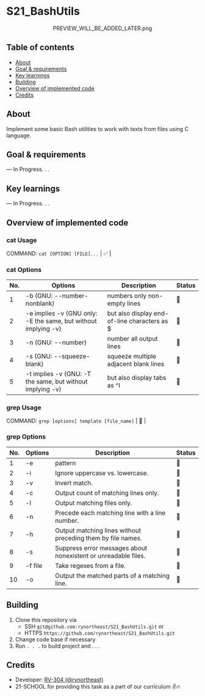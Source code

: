 
# S21_BashUtils

<div align="center">PREVIEW_WILL_BE_ADDED_LATER.png</div>

## Table of contents
* [About](#about)
* [Goal & requirements](#goal--requirements)
* [Key learnings](#key-learnings)
* [Building](#building)
* [Overview of implemented code](#overview-of-implemented-code)
* [Credits](#credits)

## About 

Implement some basic Bash utilities to work with texts from files using C language.

## Goal & requirements 

— In Progress. . .

## Key learnings

— In Progress. . .

## Overview of implemented code

### cat Usage

COMMAND: `cat [OPTION] [FILE]...` | ✅ |

### cat Options

| No. | Options | Description | Status |
| ------ | ------ | ------ | ------ |
| 1 | -b (GNU: --number-nonblank) | numbers only non-empty lines | 🔲 |
| 2 | -e implies -v (GNU only: -E the same, but without implying -v) | but also display end-of-line characters as $  | 🔲 |
| 3 | -n (GNU: --number) | number all output lines | 🔲 |
| 4 | -s (GNU: --squeeze-blank) | squeeze multiple adjacent blank lines | 🔲 |
| 5 | -t implies -v (GNU: -T the same, but without implying -v) | but also display tabs as ^I  | 🔲 |

### grep Usage

COMMAND: `grep [options] template [file_name]` | 🔲 |

### grep Options

| No. | Options | Description | Status |
| ------ | ------ | ------ | ------ |
| 1 | -e | pattern | 🔲 |
| 2 | -i | Ignore uppercase vs. lowercase.  | 🔲 |
| 3 | -v | Invert match. | 🔲 |
| 4 | -c | Output count of matching lines only. | 🔲 |
| 5 | -l | Output matching files only.  | 🔲 |
| 6 | -n | Precede each matching line with a line number. | 🔲 |
| 7 | -h | Output matching lines without preceding them by file names. | 🔲 |
| 8 | -s | Suppress error messages about nonexistent or unreadable files. | 🔲 |
| 9 | -f file | Take regexes from a file. | 🔲 |
| 10 | -o | Output the matched parts of a matching line. | 🔲 |

## Building

1. Clone this repository via
    - SSH `git@github.com:rynortheast/S21_BashUtils.git` or
    - HTTPS `https://github.com/rynortheast/S21_BashUtils.git`
2. Change code base if necessary
3. Run `. . .` to build project and . . .

## Credits

- Developer: [RV-304 (@rynortheast)](https://github.com/rynortheast)
- 21-SCHOOL for providing this task as a part of our curriculum ✌️🔥
